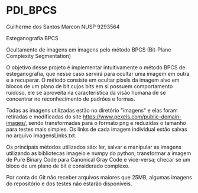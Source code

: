 # PDI_BPCS
Guilherme dos Santos Marcon NUSP 9293564

Esteganografia BPCS

Ocultamento de imagens em imagens pelo método BPCS (Bit-Plane Complexity Segmentation)

  O objetivo desse projeto é implementar intuitivamente o método BPCS de esteganografia, que nesse caso servirá para ocultar uma imagem em outra e a recuperar. O método consiste em ocultar pixels da imagem alvo em blocos de um plano de bit cujos bits em si possuem comportamento ruidoso, ele se aproveita na característica da visão humana de se concentrar no reconhecimento de padrões e formas.

Todas as imagens utilizadas estão no diretório "imagens" e elas foram retiradas e modificadas do site https://www.pexels.com/public-domain-images/, sendo transformadas para o formato png e reduzidas o tamanho para testes mais simples. Os links de cada imagem individual estão salvas no arquivo ImagensLinks.txt.

Os principais métodos utilizados são: ler, salvar e manipular as imagens utilizando as bibliotecas imageio e numpy do python; transformar a imagem de Pure Binary Code para Canonical Gray Code e vice-versa; checar se um bloco de um plano de bit é considerado complexo.

Por conta do Git não receber arquivos maiores que 25MB, algumas imagens do repositório e dos testes não estarão disponíveis.
